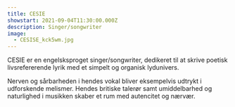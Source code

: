 ```yaml
---
title: CESIE
showstart: 2021-09-04T11:30:00.000Z
description: Singer/songwriter
image:
  - CESISE_kck5wm.jpg
---
```

CESIE er en engelsksproget singer/songwriter, dedikeret til at skrive poetisk livsrefererende lyrik med et simpelt og organisk lydunivers. 

Nerven og sårbarheden i hendes vokal bliver eksempelvis udtrykt i udforskende melismer. Hendes britiske talerør samt umiddelbarhed og naturlighed i musikken skaber et rum med autencitet og nærvær.